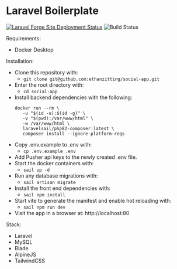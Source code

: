 # Laravel Boilerplate
[![Laravel Forge Site Deployment Status](https://img.shields.io/endpoint?url=https%3A%2F%2Fforge.laravel.com%2Fsite-badges%2F8668f2a1-6574-4533-8f64-84216286e1fb&style=flat)](https://social.ethanzitting.com)
![Build Status](https://app.chipperci.com/projects/72c56888-4139-4b21-9c19-c9ff1738e3e4/status/main)

Requirements:
- Docker Desktop

Installation:
- Clone this repository with:
  - `git clone git@github.com:ethanzitting/social-app.git`
- Enter the root directory with:
  - `cd social-app`
- Install backend dependencies with the following:
    ```
    docker run --rm \
       -u "$(id -u):$(id -g)" \
       -v "$(pwd):/var/www/html" \
       -w /var/www/html \
       laravelsail/php82-composer:latest \
       composer install --ignore-platform-reqs
    ```
- Copy .env.example to .env with:
  - `cp .env.example .env`
- Add Pusher api keys to the newly created .env file.
- Start the docker containers with:
  - `sail up -d`
- Run any database migrations with:
  - `sail artisan migrate`
- Install the front end dependencies with:
  - `sail npm install`
- Start vite to generate the manifest and enable hot reloading with:
  - `sail npm run dev`
- Visit the app in a browser at: http://localhost:80

Stack:
- Laravel
- MySQL
- Blade
- AlpineJS
- TailwindCSS
